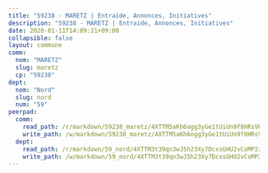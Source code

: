 ```yaml
---
title: "59238 - MARETZ | Entraide, Annonces, Initiatives"
description: "59238 - MARETZ | Entraide, Annonces, Initiatives"
date: 2020-01-11T14:09:21+09:00
collapsible: false
layout: commune
comm:
  nom: "MARETZ"
  slug: maretz
  cp: "59238"
dept:
  nom: "Nord"
  slug: nord
  num: "59"
peerpad:
  comm:
    read_path: /r/markdown/59238_maretz/4XTTM5aKh6ogg3yGe1tUiUn9f8HRsVHHn6nQ8fPgy86jUH36A
    write_path: /w/markdown/59238_maretz/4XTTM5aKh6ogg3yGe1tUiUn9f8HRsVHHn6nQ8fPgy86jUH36A-K3TgUjkNsWf5en2faPRHmSqVRvtALJk7c4dMvcsGxN7CoaCAeGbv71NYPdxsFBY9QSgHMecwgQW6e2BWUMpxMy62fKqG6L3e5jx351Kbtuvm2iPLL4JGmDpgdGtyFCM9u97gSc3k
  dept:
    read_path: /r/markdown/59_nord/4XTTM3t39qn3wJ5h23Xy7DcxsGHU2vCoMP2z3iS4TUn3TrtdJ
    write_path: /w/markdown/59_nord/4XTTM3t39qn3wJ5h23Xy7DcxsGHU2vCoMP2z3iS4TUn3TrtdJ-K3TgTuZGkuZqXfr6fpmH7pGsMT6ndvZQMyRDze5QBt7XScLWHoBi246kLoDKpTH2Yo4f3AFSSJqGc2ozvNww7qPLqsDjpvahxCbQ6F5znbfjp6kVgaDcTYc9LyhwSfYuCevnvZUQ
---
```


